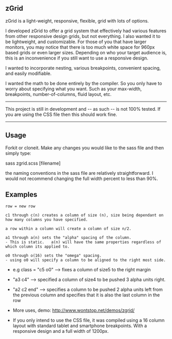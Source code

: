 zGrid
---
zGrid is a light-weight, responsive, flexible, grid with lots of options.

I developed zGrid to offer a grid system that effectively had various features from other responsive design grids, but not everything. I also wanted it to be lightweight, and customizable. For those of you that have larger monitors, you may notice that there is too much white space for 960px based grids or even larger sizes. Depending on who your target audience is, this is an inconvenience if you still want to use a responsive design.

I wanted to incorporate nesting, various breakpoints, convenient spacing, and easily modifiable.

I wanted the math to be done entirely by the compiler. So you only have to worry about specifying what you want. Such as your max-width, breakpoints, number-of-columns, fluid layout, etc.

-----------------

This project is still in development and -- as such -- is not 100% tested. If you are using the CSS file then this should work fine.

-----------------------
Usage
---
Forkit or cloneit. Make any changes you would like to the sass file and then simply type:

sass zgrid.scss [filename]

the naming conventions in the sass file are relatively straightforward. I would not recommend changing the full width percent to less than 90%.

Examples
---
~~~~~~~~~~~~~~~~~~~~~~~~~~
row = new row

c1 through c(n) creates a column of size (n), size being dependant on how many columns you have specified.

a row within a column will create a column of size n/2.

a1 through a(n) sets the "alpha" spacing of the column.  
- This is static.   a(n) will have the same properties regardless of which column its applied to.

o0 through o(16) sets the "omega" spacing.   
- using o0 will specify a column to be aligned to the right most side.
~~~~~~~~~~~~~~~~~~~~~~~~~~~~

 - e.g class = "c5 o0" --> fixes a column of size5 to the right margin

 - "a3 c4" --> specified a column of size4 to be pushed 3 alpha units right.

 - "a2 c2 end" --> specifies a column to be pushed 2 alpha units left from the previous column and specifies that it is also the last column in the row

 - More uses, demo: http://www.wontstop.net/demos/zgrid/

 - If you only intend to use the CSS file, it was compiled using a 16 column layout with standard tablet and smartphone breakpoints. With a responsive design and a full width of 1200px.
